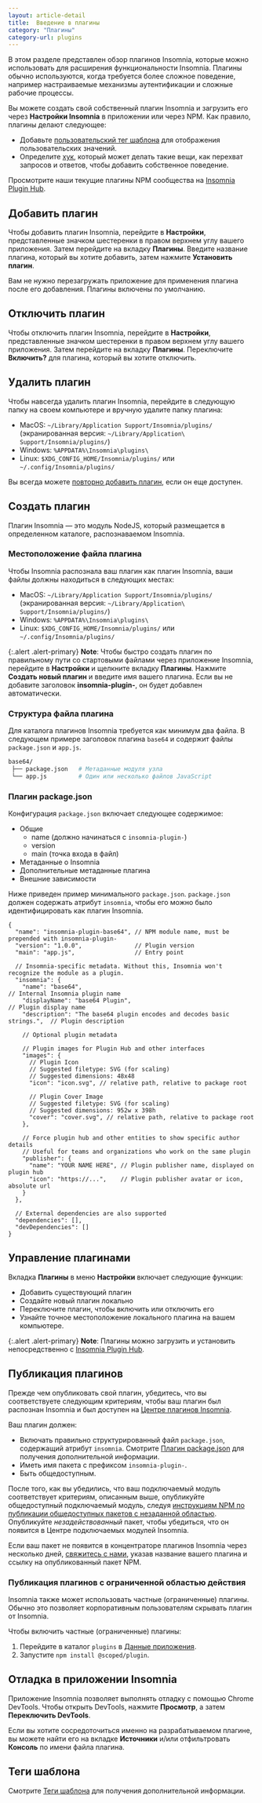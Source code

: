 ```yaml
---
layout: article-detail
title:  Введение в плагины
category: "Плагины"
category-url: plugins
---
```


В этом разделе представлен обзор плагинов Insomnia, которые можно использовать для расширения функциональности Insomnia. Плагины обычно используются, когда требуется более сложное поведение, например настраиваемые механизмы аутентификации и сложные рабочие процессы.

Вы можете создать свой собственный плагин Insomnia и загрузить его через **Настройки Insomnia** в приложении или через NPM. Как правило, плагины делают следующее:

* Добавьте [пользовательский тег шаблона](/insomnia/template-tags) для отображения пользовательских значений.
* Определите [хук](/insomnia/hooks-and-actions), который может делать такие вещи, как перехват запросов и ответов, чтобы добавить собственное поведение.

Просмотрите наши текущие плагины NPM сообщества на [Insomnia Plugin Hub](https://insomnia.rest/plugins).

## Добавить плагин

Чтобы добавить плагин Insomnia, перейдите в **Настройки**, представленные значком шестеренки в правом верхнем углу вашего приложения. Затем перейдите на вкладку **Плагины**. Введите название плагина, который вы хотите добавить, затем нажмите **Установить плагин**.

Вам не нужно перезагружать приложение для применения плагина после его добавления. Плагины включены по умолчанию.

## Отключить плагин

Чтобы отключить плагин Insomnia, перейдите в **Настройки**, представленные значком шестеренки в правом верхнем углу вашего приложения. Затем перейдите на вкладку **Плагины**. Переключите **Включить?** для плагина, который вы хотите отключить.

## Удалить плагин

Чтобы навсегда удалить плагин Insomnia, перейдите в следующую папку на своем компьютере и вручную удалите папку плагина:

* MacOS:   `~/Library/Application Support/Insomnia/plugins/` (экранированная версия: `~/Library/Application\ Support/Insomnia/plugins/`)
* Windows: `%APPDATA%\Insomnia\plugins\`
* Linux:   `$XDG_CONFIG_HOME/Insomnia/plugins/` или `~/.config/Insomnia/plugins/`

Вы всегда можете [повторно добавить плагин](#add-a-plugin), если он еще доступен.

## Создать плагин

Плагин Insomnia — это модуль NodeJS, который размещается в определенном каталоге, распознаваемом Insomnia.

### Местоположение файла плагина

Чтобы Insomnia распознала ваш плагин как плагин Insomnia, ваши файлы должны находиться в следующих местах:

* MacOS:   `~/Library/Application Support/Insomnia/plugins/` (экранированная версия: `~/Library/Application\ Support/Insomnia/plugins/`)
* Windows: `%APPDATA%\Insomnia\plugins\`
* Linux:   `$XDG_CONFIG_HOME/Insomnia/plugins/` или `~/.config/Insomnia/plugins/`

{:.alert .alert-primary}
**Note**: Чтобы быстро создать плагин по правильному пути со стартовыми файлами через приложение Insomnia, перейдите в **Настройки** и щелкните вкладку **Плагины**. Нажмите **Создать новый плагин** и введите имя вашего плагина. Если вы не добавите заголовок **insomnia-plugin-**, он будет добавлен автоматически.

### Структура файла плагина

Для каталога плагинов Insomnia требуется как минимум два файла. В следующем примере заголовок плагина `base64` и содержит файлы `package.json` и `app.js`.

```bash
base64/             
 ├── package.json   # Метаданные модуля узла
 └── app.js         # Один или несколько файлов JavaScript
```

### Плагин package.json

Конфигурация `package.json` включает следующее содержимое:

* Общие
  * name (должно начинаться с `insomnia-plugin-`)
  * version
  * main (точка входа в файл)
* Метаданные о Insomnia
* Дополнительные метаданные плагина
* Внешние зависимости

Ниже приведен пример минимального `package.json`. `package.json` должен содержать атрибут `insomnia`, чтобы его можно было идентифицировать как плагин Insomnia.

```json-doc
{
  "name": "insomnia-plugin-base64", // NPM module name, must be prepended with insomnia-plugin-
  "version": "1.0.0",               // Plugin version
  "main": "app.js",                 // Entry point
  
  // Insomnia-specific metadata. Without this, Insomnia won't recognize the module as a plugin.
  "insomnia": {                    
    "name": "base64",                                                       // Internal Insomnia plugin name
    "displayName": "base64 Plugin",                                         // Plugin display name
    "description": "The base64 plugin encodes and decodes basic strings.",  // Plugin description

    // Optional plugin metadata

    // Plugin images for Plugin Hub and other interfaces
    "images": {
      // Plugin Icon
      // Suggested filetype: SVG (for scaling)
      // Suggested dimensions: 48x48
      "icon": "icon.svg", // relative path, relative to package root

      // Plugin Cover Image
      // Suggested filetype: SVG (for scaling)
      // Suggested dimensions: 952w x 398h
      "cover": "cover.svg", // relative path, relative to package root
    },

    // Force plugin hub and other entities to show specific author details
    // Useful for teams and organizations who work on the same plugin
    "publisher": {
      "name": "YOUR NAME HERE", // Plugin publisher name, displayed on plugin hub
      "icon": "https://...",    // Plugin publisher avatar or icon, absolute url
    }
  },
  
  // External dependencies are also supported
  "dependencies": [],
  "devDependencies": []
}
```

## Управление плагинами

Вкладка **Плагины** в меню **Настройки** включает следующие функции:

* Добавить существующий плагин
* Создайте новый плагин локально
* Переключите плагин, чтобы включить или отключить его
* Узнайте точное местоположение локального плагина на вашем компьютере.

{:.alert .alert-primary}
**Note**: Плагины можно загрузить и установить непосредственно с [Insomnia Plugin Hub](https://insomnia.rest/plugins).

## Публикация плагинов

Прежде чем опубликовать свой плагин, убедитесь, что вы соответствуете следующим критериям, чтобы ваш плагин был распознан Insomnia и был доступен на [Центре плагинов Insomnia](https://insomnia.rest/plugins).

Ваш плагин должен:

* Включать правильно структурированный файл `package.json`, содержащий атрибут `insomnia`. Смотрите [Плагин package.json](#plugin-packagejson) для получения дополнительной информации.
* Иметь имя пакета с префиксом `insomnia-plugin-`.
* Быть общедоступным.

После того, как вы убедились, что ваш подключаемый модуль соответствует критериям, описанным выше, опубликуйте общедоступный подключаемый модуль, следуя [инструкциям NPM по публикации общедоступных пакетов с незаданной областью](https://docs.npmjs.com/creating-and-publishing-unscoped-public-packages). Опубликуйте _незадействованный_ пакет, чтобы убедиться, что он появится в Центре подключаемых модулей Insomnia.

Если ваш пакет не появится в концентраторе плагинов Insomnia через несколько дней, [свяжитесь с нами](https://insomnia.rest/support), указав название вашего плагина и ссылку на опубликованный пакет NPM.

### Публикация плагинов с ограниченной областью действия

Insomnia также может использовать частные (ограниченные) плагины. Обычно это позволяет корпоративным пользователям скрывать плагин от Insomnia.

Чтобы включить частные (ограниченные) плагины:

1. Перейдите в каталог `plugins` в [Данные приложения](/insomnia/application-data).
2. Запустите `npm install @scoped/plugin`.

## Отладка в приложении Insomnia

Приложение Insomnia позволяет выполнять отладку с помощью Chrome DevTools. Чтобы открыть DevTools, нажмите **Просмотр**, а затем **Переключить DevTools**.

Если вы хотите сосредоточиться именно на разрабатываемом плагине, вы можете найти его на вкладке **Источники** и/или отфильтровать **Консоль** по имени файла плагина.

## Теги шаблона

Смотрите [Теги шаблона](/insomnia/template-tags) для получения дополнительной информации.
